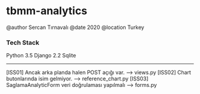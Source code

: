 # tbmm-analytics
@author Sercan Tırnavalı
@date 2020
@location Turkey

### Tech Stack ###
Python 3.5
Django 2.2
Sqlite

****



[ISS01] Ancak arka planda halen POST açığı var. --> views.py
[ISS02] Chart butonlarında isim gelmiyor. --> reference_chart.py
[ISS03] SaglamaAnalyticForm veri doğrulaması yapılmalı --> forms.py

